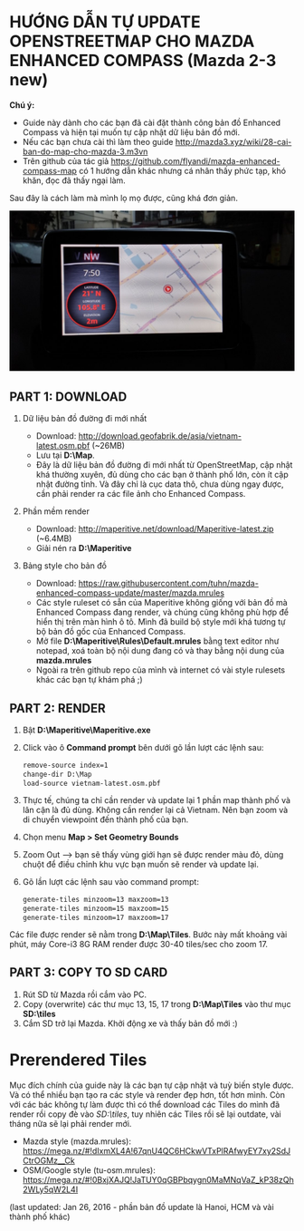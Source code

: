# HƯỚNG DẪN TỰ UPDATE OPENSTREETMAP CHO MAZDA ENHANCED COMPASS (Mazda 2-3 new)

**Chú ý:**
- Guide này dành cho các bạn đã cài đặt thành công bản đồ Enhanced Compass và hiện tại muốn tự cập nhật dữ liệu bản đồ mới.
- Nếu các bạn chưa cài thì làm theo guide http://mazda3.xyz/wiki/28-cai-ban-do-map-cho-mazda-3.m3vn
- Trên github của tác giả  https://github.com/flyandi/mazda-enhanced-compass-map có 1 hướng dẫn khác nhưng cá nhân thấy phức tạp, khó khăn, đọc đã thấy ngại làm.

Sau đây là cách làm mà mình lọ mọ được, cũng khá đơn giản.

![Demo](/shots/demo01.jpg?raw=true "Demo")

## PART 1: DOWNLOAD

1. Dữ liệu bản đồ đường đi mới nhất
     - Download: http://download.geofabrik.de/asia/vietnam-latest.osm.pbf (~26MB)
     - Lưu tại **D:\Map**.
     - Đây là dữ liệu bản đồ đường đi mới nhất từ OpenStreetMap, cập nhật khá thường xuyên, đủ dùng cho các bạn ở thành phố lớn, còn ít cập nhật đường tỉnh. Và đây chỉ là cục data thô, chưa dùng ngay được, cần phải render ra các file ảnh cho Enhanced Compass.

2. Phần mềm render
     - Download: http://maperitive.net/download/Maperitive-latest.zip (~6.4MB)
     - Giải nén ra **D:\Maperitive**

3. Bảng style cho bản đồ
     - Download: https://raw.githubusercontent.com/tuhn/mazda-enhanced-compass-update/master/mazda.mrules
     - Các style ruleset có sẵn của Maperitive không giống với bản đồ mà Enhanced Compass đang render, và chúng cũng không phù hợp để hiển thị trên màn hình ô tô. Mình đã build bộ style mới khá tương tự bộ bản đồ gốc của Enhanced Compass.
     - Mở file **D:\Maperitive\Rules\Default.mrules** bằng text editor như notepad, xoá toàn bộ nội dung đang có và thay bằng nội dung của **mazda.mrules**
     - Ngoài ra trên github repo của mình và internet có vài style rulesets khác các bạn tự khám phá ;)


## PART 2: RENDER 

1. Bật **D:\Maperitive\Maperitive.exe**

2. Click vào ô **Command prompt** bên dưới gõ lần lượt các lệnh sau:
     ```
     remove-source index=1
     change-dir D:\Map
     load-source vietnam-latest.osm.pbf
     ```
3. Thực tế, chúng ta chỉ cần render và update lại 1 phần map thành phố và lân cận là đủ dùng. Không cần render lại cả Vietnam. Nên bạn zoom và di chuyển viewpoint đến thành phố của bạn.

4. Chọn menu **Map > Set Geometry Bounds**

5. Zoom Out --> bạn sẽ thấy vùng giới hạn sẽ được render màu đỏ, dùng chuột để điều chỉnh khu vực bạn muốn sẽ render và update lại.

6. Gõ lần lượt các lệnh sau vào command prompt:
     ```
     generate-tiles minzoom=13 maxzoom=13
     generate-tiles minzoom=15 maxzoom=15
     generate-tiles minzoom=17 maxzoom=17
     ```
Các file được render sẽ nằm trong **D:\Map\Tiles**. Bước này mất khoảng vài phút, máy Core-i3 8G RAM render được 30-40 tiles/sec cho zoom 17.

## PART 3: COPY TO SD CARD

1. Rút SD từ Mazda rồi cắm vào PC.
2. Copy (overwrite) các thư mục 13, 15, 17 trong **D:\Map\Tiles** vào thư mục **SD:\tiles**
3. Cắm SD trở lại Mazda. Khởi động xe và thấy bản đồ mới :)

# Prerendered Tiles
Mục đích chính của guide này là các bạn tự cập nhật và tuỳ biến style được. Và có thể nhiều bạn tạo ra các style và render đẹp hơn, tốt hơn mình. Còn với các bác không tự làm được thì có thể download các Tiles do mình đã render rồi copy đè vào *SD:\tiles*, tuy nhiên các Tiles rồi sẽ lại outdate, vài tháng nữa sẽ lại phải render mới.
- Mazda style (mazda.mrules): https://mega.nz/#!dIxmXL4A!67qnU4QC6HCkwVTxPlRAfwyEY7xy2SdJCtrOGMz__Ck
- OSM/Google style (tu-osm.mrules): https://mega.nz/#!0BxjXAJQ!JaTUY0qGBPbqygn0MaMNqVaZ_kP38zQh2WLy5qW2L4I

(last updated: Jan 26, 2016 - phần bản đồ update là Hanoi, HCM và vài thành phố khác)
